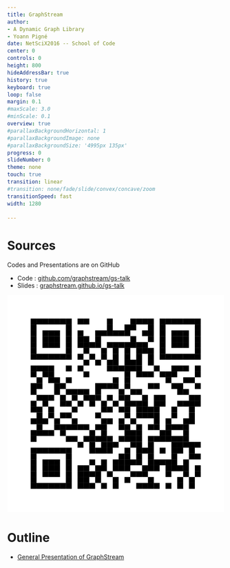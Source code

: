 ```yaml
---
title: GraphStream
author:
- A Dynamic Graph Library
- Yoann Pigné
date: NetSciX2016 -- School of Code
center: 0
controls: 0
height: 800
hideAddressBar: true
history: true
keyboard: true
loop: false
margin: 0.1
#maxScale: 3.0
#minScale: 0.1
overview: true
#parallaxBackgroundHorizontal: 1
#parallaxBackgroundImage: none
#parallaxBackgroundSize: '4995px 135px'
progress: 0
slideNumber: 0
theme: none
touch: true
transition: linear
#transition: none/fade/slide/convex/concave/zoom
transitionSpeed: fast
width: 1280

---
```

# Sources

Codes and Presentations are on GitHub

- Code : [github.com/graphstream/gs-talk](https://github.com/graphstream/gs-talk)
- Slides : [graphstream.github.io/gs-talk](https://graphstream.github.io/gs-talk)

![Sources for Codes and Presentations](img/qr-graphstream.github.io-gs-talk.svg)

# Outline
<!--  {data-background="url('/img/tmp.png')"} -->


- [General Presentation of GraphStream](lecture.html)
